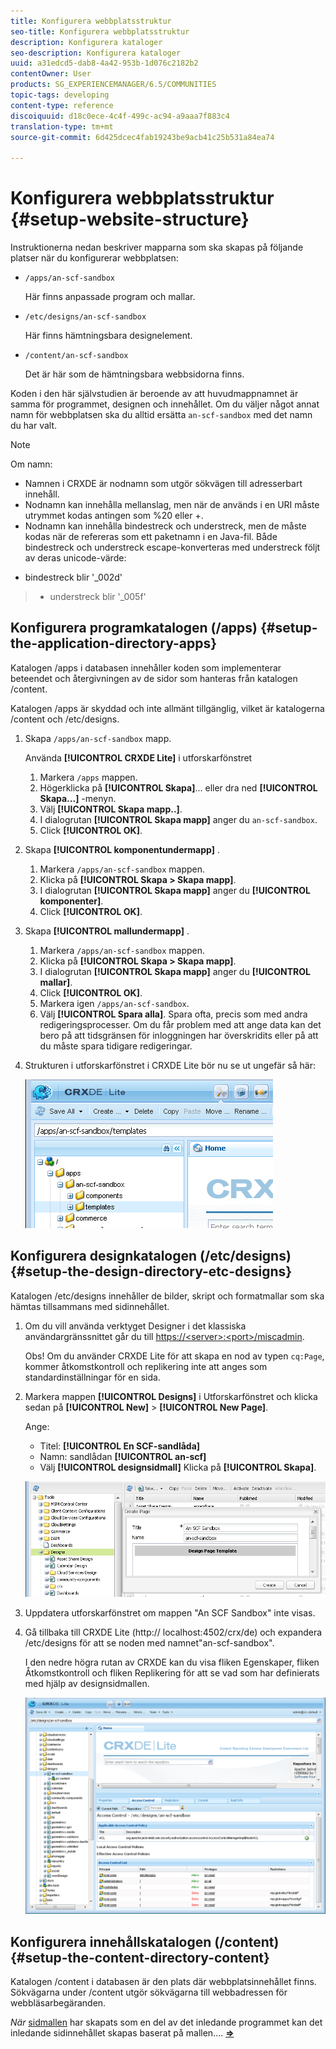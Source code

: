 ```yaml
---
title: Konfigurera webbplatsstruktur
seo-title: Konfigurera webbplatsstruktur
description: Konfigurera kataloger
seo-description: Konfigurera kataloger
uuid: a31edcd5-dab8-4a42-953b-1d076c2182b2
contentOwner: User
products: SG_EXPERIENCEMANAGER/6.5/COMMUNITIES
topic-tags: developing
content-type: reference
discoiquuid: d18c0ece-4c4f-499c-ac94-a9aaa7f883c4
translation-type: tm+mt
source-git-commit: 6d425dcec4fab19243be9acb41c25b531a84ea74

---
```



# Konfigurera webbplatsstruktur {#setup-website-structure}

Instruktionerna nedan beskriver mapparna som ska skapas på följande platser när du konfigurerar webbplatsen:

* `/apps/an-scf-sandbox`

   Här finns anpassade program och mallar.

* `/etc/designs/an-scf-sandbox`

   Här finns hämtningsbara designelement.

* `/content/an-scf-sandbox`

   Det är här som de hämtningsbara webbsidorna finns.

Koden i den här självstudien är beroende av att huvudmappnamnet är samma för programmet, designen och innehållet. Om du väljer något annat namn för webbplatsen ska du alltid ersätta `an-scf-sandbox` med det namn du har valt.

>[!NOTE]
>
>Om namn:
>
>* Namnen i CRXDE är nodnamn som utgör sökvägen till adresserbart innehåll.
>* Nodnamn kan innehålla mellanslag, men när de används i en URI måste utrymmet kodas antingen som %20 eller +.
>* Nodnamn kan innehålla bindestreck och understreck, men de måste kodas när de refereras som ett paketnamn i en Java-fil. Både bindestreck och understreck escape-konverteras med understreck följt av deras unicode-värde:
   >
   >   
   * bindestreck blir &#39;_002d&#39;
   >   * understreck blir &#39;_005f&#39;


## Konfigurera programkatalogen (/apps) {#setup-the-application-directory-apps}

Katalogen /apps i databasen innehåller koden som implementerar beteendet och återgivningen av de sidor som hanteras från katalogen /content.

Katalogen /apps är skyddad och inte allmänt tillgänglig, vilket är katalogerna /content och /etc/designs.

1. Skapa `/apps/an-scf-sandbox` mapp.

   Använda **[!UICONTROL CRXDE Lite]** i utforskarfönstret

   1. Markera `/apps` mappen.
   1. Högerklicka på **[!UICONTROL Skapa]**... eller dra ned **[!UICONTROL Skapa...]** -menyn.
   1. Välj **[!UICONTROL Skapa mapp..]**.
   1. I dialogrutan **[!UICONTROL Skapa mapp]** anger du `an-scf-sandbox`.
   1. Click **[!UICONTROL OK]**.

1. Skapa **[!UICONTROL komponentundermapp]** .

   1. Markera `/apps/an-scf-sandbox` mappen.
   1. Klicka på **[!UICONTROL Skapa > Skapa mapp]**.
   1. I dialogrutan **[!UICONTROL Skapa mapp]** anger du **[!UICONTROL komponenter]**.
   1. Click **[!UICONTROL OK]**.

1. Skapa **[!UICONTROL mallundermapp]** .

   1. Markera `/apps/an-scf-sandbox` mappen.
   1. Klicka på **[!UICONTROL Skapa > Skapa mapp]**.
   1. I dialogrutan **[!UICONTROL Skapa mapp]** anger du **[!UICONTROL mallar]**.
   1. Click **[!UICONTROL OK]**.
   1. Markera igen `/apps/an-scf-sandbox`.
   1. Välj **[!UICONTROL Spara alla]**.
   Spara ofta, precis som med andra redigeringsprocesser. Om du får problem med att ange data kan det bero på att tidsgränsen för inloggningen har överskridits eller på att du måste spara tidigare redigeringar.

1. Strukturen i utforskarfönstret i CRXDE Lite bör nu se ut ungefär så här:

   ![chlimage_1-44](assets/chlimage_1-44.png)

## Konfigurera designkatalogen (/etc/designs) {#setup-the-design-directory-etc-designs}

Katalogen /etc/designs innehåller de bilder, skript och formatmallar som ska hämtas tillsammans med sidinnehållet.

1. Om du vill använda verktyget Designer i det klassiska användargränssnittet går du till [https://&lt;server>:&lt;port>/miscadmin](http://localhost:4502/miscadmin).

   Obs! Om du använder CRXDE Lite för att skapa en nod av typen `cq:Page`, kommer åtkomstkontroll och replikering inte att anges som standardinställningar för en sida.

1. Markera mappen **[!UICONTROL Designs]** i Utforskarfönstret och klicka sedan på **[!UICONTROL New]** > **[!UICONTROL New Page]**.

   Ange:

   * Titel: **[!UICONTROL En SCF-sandlåda]**
   * Namn: sandlådan **[!UICONTROL an-scf]**
   * Välj **[!UICONTROL designsidmall]**
   Klicka på **[!UICONTROL Skapa]**.

   ![chlimage_1-45](assets/chlimage_1-45.png)

1. Uppdatera utforskarfönstret om mappen &quot;An SCF Sandbox&quot; inte visas.

1. Gå tillbaka till CRXDE Lite (http:// localhost:4502/crx/de) och expandera /etc/designs för att se noden med namnet&quot;an-scf-sandbox&quot;.

   I den nedre högra rutan av CRXDE kan du visa fliken Egenskaper, fliken Åtkomstkontroll och fliken Replikering för att se vad som har definierats med hjälp av designsidmallen.

   ![chlimage_1-46](assets/chlimage_1-46.png)

## Konfigurera innehållskatalogen (/content) {#setup-the-content-directory-content}

Katalogen /content i databasen är den plats där webbplatsinnehållet finns. Sökvägarna under /content utgör sökvägarna till webbadressen för webbläsarbegäranden.

*När* [sidmallen](initial-app.md#createthepagetemplate) har skapats som en del av det inledande programmet kan det inledande sidinnehållet skapas baserat på mallen.... [**⇒**](initial-app.md)
